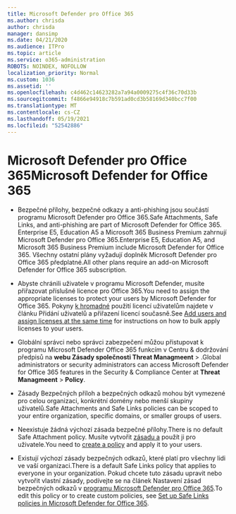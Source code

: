```yaml
---
title: Microsoft Defender pro Office 365
ms.author: chrisda
author: chrisda
manager: dansimp
ms.date: 04/21/2020
ms.audience: ITPro
ms.topic: article
ms.service: o365-administration
ROBOTS: NOINDEX, NOFOLLOW
localization_priority: Normal
ms.custom: 1036
ms.assetid: ''
ms.openlocfilehash: c4d462c14623282a7a94a0009275c4f36c70d33b
ms.sourcegitcommit: f4866e94918c7b591ad0cd3b58169d340bcc7f00
ms.translationtype: MT
ms.contentlocale: cs-CZ
ms.lasthandoff: 05/19/2021
ms.locfileid: "52542886"
---
```

# <a name="microsoft-defender-for-office-365"></a><span data-ttu-id="ada37-102">Microsoft Defender pro Office 365</span><span class="sxs-lookup"><span data-stu-id="ada37-102">Microsoft Defender for Office 365</span></span>

- <span data-ttu-id="ada37-103">Bezpečné přílohy, bezpečné odkazy a anti-phishing jsou součástí programu Microsoft Defender pro Office 365.</span><span class="sxs-lookup"><span data-stu-id="ada37-103">Safe Attachments, Safe Links, and anti-phishing are part of Microsoft Defender for Office 365.</span></span> <span data-ttu-id="ada37-104">Enterprise E5, Education A5 a Microsoft 365 Business Premium zahrnují Microsoft Defender pro Office 365.</span><span class="sxs-lookup"><span data-stu-id="ada37-104">Enterprise E5, Education A5, and Microsoft 365 Business Premium include Microsoft Defender for Office 365.</span></span> <span data-ttu-id="ada37-105">Všechny ostatní plány vyžadují doplněk Microsoft Defender pro Office 365 předplatné.</span><span class="sxs-lookup"><span data-stu-id="ada37-105">All other plans require an add-on Microsoft Defender for Office 365 subscription.</span></span>

- <span data-ttu-id="ada37-106">Abyste chránili uživatele v programu Microsoft Defender, musíte přiřazovat příslušné licence pro Office 365.</span><span class="sxs-lookup"><span data-stu-id="ada37-106">You need to assign the appropriate licenses to protect your users by Microsoft Defender for Office 365.</span></span> <span data-ttu-id="ada37-107">Pokyny [k hromadné](/microsoft-365/admin/add-users/add-users) použití licencí uživatelům najdete v článku Přidání uživatelů a přiřazení licencí současně.</span><span class="sxs-lookup"><span data-stu-id="ada37-107">See [Add users and assign licenses at the same time](/microsoft-365/admin/add-users/add-users) for instructions on how to bulk apply licenses to your users.</span></span>

- <span data-ttu-id="ada37-108">Globální správci nebo správci zabezpečení můžou přistupovat k programu Microsoft Defender Office 365 funkcím v Centru & dodržování předpisů na **webu Zásady společnosti Threat Managmeent** \> .</span><span class="sxs-lookup"><span data-stu-id="ada37-108">Global administrators or security administrators can access Microsoft Defender for Office 365 features in the Security & Compliance Center at **Threat Managmeent** \> **Policy**.</span></span>

- <span data-ttu-id="ada37-109">Zásady Bezpečných příloh a bezpečných odkazů mohou být vymezené pro celou organizaci, konkrétní domény nebo menší skupiny uživatelů.</span><span class="sxs-lookup"><span data-stu-id="ada37-109">Safe Attachments and Safe Links policies can be scoped to your entire organization, specific domains, or smaller groups of users.</span></span>

- <span data-ttu-id="ada37-110">Neexistuje žádná výchozí zásada bezpečné přílohy.</span><span class="sxs-lookup"><span data-stu-id="ada37-110">There is no default  Safe Attachment policy.</span></span> <span data-ttu-id="ada37-111">Musíte vytvořit [zásadu a](/microsoft-365/security/office-365-security/set-up-atp-safe-attachments-policies) použít ji pro uživatele.</span><span class="sxs-lookup"><span data-stu-id="ada37-111">You need to [create a policy](/microsoft-365/security/office-365-security/set-up-atp-safe-attachments-policies) and apply it to your users.</span></span>

- <span data-ttu-id="ada37-112">Existují výchozí zásady bezpečných odkazů, které platí pro všechny lidi ve vaší organizaci.</span><span class="sxs-lookup"><span data-stu-id="ada37-112">There is a default Safe Links policy that applies to everyone in your organization.</span></span> <span data-ttu-id="ada37-113">Pokud chcete tuto zásadu upravit nebo vytvořit vlastní zásady, podívejte se na článek Nastavení zásad bezpečných odkazů v [programu Microsoft Defender pro Office 365](/microsoft-365/security/office-365-security/set-up-atp-safe-links-policies).</span><span class="sxs-lookup"><span data-stu-id="ada37-113">To edit this policy or to create custom policies, see [Set up Safe Links policies in Microsoft Defender for Office 365](/microsoft-365/security/office-365-security/set-up-atp-safe-links-policies).</span></span>
